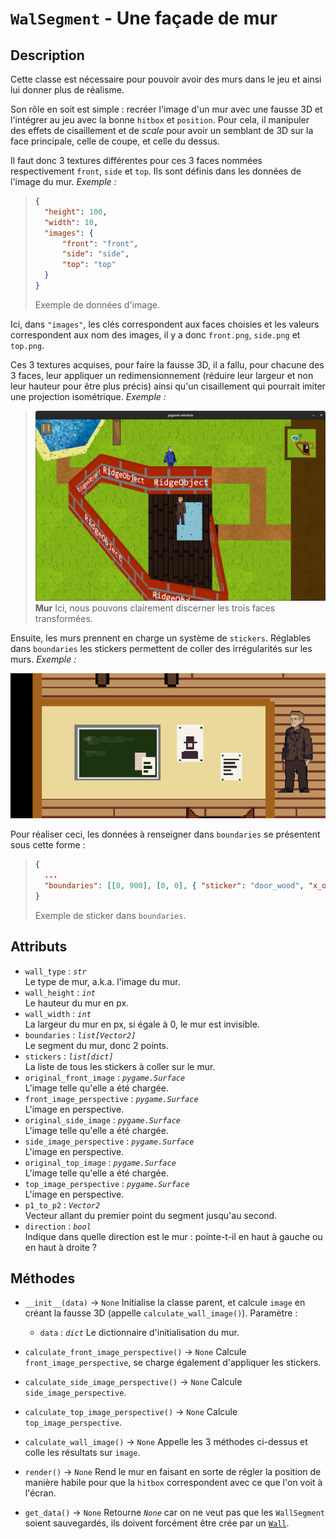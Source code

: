 # `WalSegment` - Une façade de mur

## Description

Cette classe est nécessaire pour pouvoir avoir des murs dans le jeu et ainsi lui donner plus de réalisme.

Son rôle en soit est simple : recréer l'image d'un mur avec une fausse 3D et l'intégrer au jeu avec la bonne `hitbox` et `position`.
Pour cela, il manipuler des effets de cisaillement et de *scale* pour avoir un semblant de 3D sur la face principale, celle de coupe, et celle du dessus.

Il faut donc 3 textures différentes pour ces 3 faces nommées respectivement `front`, `side` et `top`.
Ils sont définis dans les données de l'image du mur.
*Exemple :*

> ```json
> {
> 	"height": 100,
> 	"width": 10,
> 	"images": {
> 		"front": "front",
> 		"side": "side",
> 		"top": "top"
> 	}
> }
> ```
> Exemple de données d'image.

Ici, dans `"images"`, les clés correspondent aux faces choisies et les valeurs correspondent aux nom des images, il y a donc `front.png`, `side.png` et `top.png`.

Ces 3 textures acquises, pour faire la fausse 3D, il a fallu, pour chacune des 3 faces, leur appliquer un redimensionnement (réduire leur largeur et non leur hauteur pour être plus précis) ainsi qu'un cisaillement qui pourrait imiter une projection isométrique.
*Exemple :*

> ![Exemple](../../../exemples/ridge_object_1.png)
> **Mur**
Ici, nous pouvons clairement discerner les trois faces transformées.

Ensuite, les murs prennent en charge un système de `stickers`. Réglables dans `boundaries` les stickers permettent de coller des irrégularités sur les murs.
*Exemple :*

![Exemple](../../../exemples/wall_segment_1.png)

Pour réaliser ceci, les données à renseigner dans `boundaries` se présentent sous cette forme :

> ```json
> {
> 	...
> 	"boundaries": [[0, 900], [0, 0], { "sticker": "door_wood", "x_offset" : 35 }, [1000, 0]]
> }
> ```
> Exemple de sticker dans `boundaries`.

## Attributs
- `wall_type` : *`str`* \
  Le type de mur, a.k.a. l'image du mur.
- `wall_height` : *`int`* \
  Le hauteur du mur en px.
- `wall_width` : *`int`* \
  La largeur du mur en px, si égale à 0, le mur est invisible.
- `boundaries` : *`list[Vector2]`* \
  Le segment du mur, donc 2 points.
- `stickers` : *`list[dict]`* \
  La liste de tous les stickers à coller sur le mur.
- `original_front_image` : *`pygame.Surface`* \
  L'image telle qu'elle a été chargée.
- `front_image_perspective` : *`pygame.Surface`* \
  L'image en perspective.
- `original_side_image` : *`pygame.Surface`* \
  L'image telle qu'elle a été chargée.
- `side_image_perspective` : *`pygame.Surface`* \
  L'image en perspective.
- `original_top_image` : *`pygame.Surface`* \
  L'image telle qu'elle a été chargée.
- `top_image_perspective` : *`pygame.Surface`* \
  L'image en perspective.
- `p1_to_p2` : *`Vector2`* \
  Vecteur allant du premier point du segment jusqu'au second.
- `direction` : *`bool`* \
  Indique dans quelle direction est le mur : pointe-t-il en haut à gauche ou en haut à droite ?

## Méthodes
- `__init__(data)` &rarr; `None`
  Initialise la classe parent, et calcule `image` en créant la fausse 3D (appelle `calculate_wall_image()`).
  Paramètre :
  * `data` : *`dict`*
  Le dictionnaire d'initialisation du mur.

- `calculate_front_image_perspective()` &rarr; `None`
  Calcule `front_image_perspective`, se charge également d'appliquer les stickers.

- `calculate_side_image_perspective()` &rarr; `None`
  Calcule `side_image_perspective`.

- `calculate_top_image_perspective()` &rarr; `None`
  Calcule `top_image_perspective`.

- `calculate_wall_image()` &rarr; `None`
  Appelle les 3 méthodes ci-dessus et colle les résultats sur `image`.

- `render()` &rarr; `None`
  Rend le mur en faisant en sorte de régler la position de manière habile pour que la `hitbox` correspondent avec ce que l'on voit à l'écran.

- `get_data()` &rarr; `None`
  Retourne *`None`* car on ne veut pas que les `WallSegment` soient sauvegardés, ils doivent forcément être crée par un [`Wall`](wall.md).
  